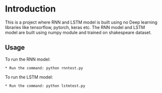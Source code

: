 # Introduction

This is a project where RNN and LSTM model is built using no
Deep learning libraries like tensorflow, pytorch, keras etc.
The RNN model and LSTM model are built using numpy module and
trained on shakespeare dataset.

## Usage

To run the RNN model:

	* Run the command: python rnntest.py

To run the LSTM model:
	
	* Run the command: python lstmtest.py